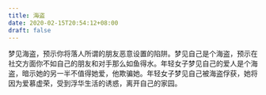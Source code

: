 ```yaml
---
title: 海盗
date: 2020-02-15T20:54:12+08:00
draft: false
---
```


梦见海盗，预示你将落人所谓的朋友恶意设置的陷阱。梦见自己是个海盗，预示在社交方面你不如自己的朋友和对手那么如鱼得水。年轻女子梦见自己的爱人是个海盗，暗示她的另一半不值得她爱，他欺骗她。年轻女子梦见自己被海盗俘获，她将因为爱慕虚荣，受到浮华生活的诱惑，离开自己的家园。